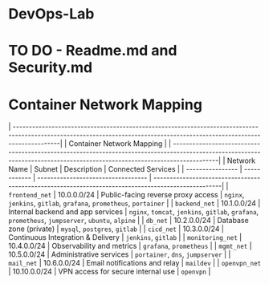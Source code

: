 # DevOps-Lab

# TO DO - Readme.md and Security.md


# Container Network Mapping

| --------------------------------------------------------------------------------------------------------------------------------------------------------------------------|
|                                                   Container Network Mapping                                                                                               |
| --------------------------------------------------------------------------------------------------------------------------------------------------------------------------|
| Network Name     | Subnet       | Description                        | Connected Services                                                                                 |
| ---------------- | ------------ | ---------------------------------- | ---------------------------------------------------------------------------------------------------|
| `frontend_net`   | 10.0.0.0/24  | Public-facing reverse proxy access | `nginx`, `jenkins`, `gitlab`, `grafana`, `prometheus`, `portainer`                                 |
| `backend_net`    | 10.1.0.0/24  | Internal backend and app services  | `nginx`, `tomcat`, `jenkins`, `gitlab`, `grafana`, `prometheus`, `jumpserver`, `ubuntu`, `alpine`  |
| `db_net`         | 10.2.0.0/24  | Database zone (private)            | `mysql`, `postgres`, `gitlab`                                                                      |
| `cicd_net`       | 10.3.0.0/24  | Continuous Integration & Delivery  | `jenkins`, `gitlab`                                                                                |
| `monitoring_net` | 10.4.0.0/24  | Observability and metrics          | `grafana`, `prometheus`                                                                            |
| `mgmt_net`       | 10.5.0.0/24  | Administrative services            | `portainer`, `dns`, `jumpserver`                                                                   |
| `mail_net`       | 10.6.0.0/24  | Email notifications and relay      | `maildev`                                                                                          |
| `openvpn_net`    | 10.10.0.0/24 | VPN access for secure internal use | `openvpn`                                                                                          |